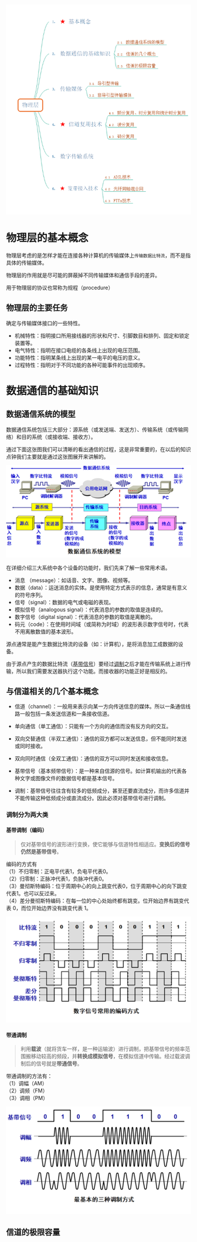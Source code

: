 ![思维导图](../public/network/mind.png)

# 物理层的基本概念

物理层考虑的是怎样才能在连接各种计算机的传输媒体上`传输数据比特流`，而不是指具体的传输媒体。  

物理层的作用就是尽可能的屏蔽掉不同传输媒体和通信手段的差异。  

用于物理层的协议也常称为规程（procedure）  

## 物理层的主要任务

确定与传输媒体接口的一些特性。  

- 机械特性：指明接口所用接线器的形状和尺寸、引脚数目和排列、固定和锁定装置等。  
- 电气特性：指明在接口电缆的各条线上出现的电压范围。  
- 功能特性：指明某条线上出现的某一电平的电压的意义。  
- 过程特性：指明对于不同功能的各种可能事件的出现顺序。  

# 数据通信的基础知识
  
## 数据通信系统的模型

数据通信系统包括三大部分：源系统（或发送端、发送方）、传输系统（或传输网络）和目的系统（或接收端、接收方）。  

通过下面这张图我们可以清晰的看出通信的过程，这是非常重要的，在以后的知识点钟我们主要就是通过这张图展开来讲解的。  

![数据通信系统模型](../public/network/dcs.png)  

在详细介绍三大系统中各个设备的功能时，我们先来了解一些常用术语。  

- 消息 （message）：如话音、文字、图像、视频等。  
- 数据（data）：运送消息的实体。是使用特定方式表示的信息，通常是有意义的符号序列。  
- 信号（signal）：数据的电气或电磁的表现。  
- 模拟信号（analogous signal）：代表消息的参数的取值是连续的。  
- 数字信号（digital signal）：代表消息的参数的取值是离散的。  
- 码元（code）：在使用时间域（或简称为时域）的波形表示数字信号时，代表不用离散数值的基本波形。  

源点通常是能产生数据比特流的设备（如：计算机），是将消息加工成数据的设备。  

由于源点产生的数据比特流（[基带信号](#1)）要经过[调制](#2)之后才能在传输系统上进行传输，所以我们需要发送器执行这个功能。而接收器的功能正好是相反的。  

## 与信道相关的几个基本概念

- 信道（channel）：一般用来表示向某一方向传送信息的媒体。所以一条通信线路一般包括一条发送信道和一条接收信道。  

- 单向通信（单工通信）：只能有一个方向的通信而没有反方向的交互。  

- 双向交替通信（半双工通信）：通信的双方都可以发送信息，但不能同时发送或同时接收。  

- 双向同时通信（全双工通信）：通信的双方可以同时发送和接收信息。  
  
- <span id=1>基带信号（基本频带信号）</span>：是一种来自信源的信号。如计算机输出的代表各种文字或图像文件的数据信号都是基本信号。  

- <span id=2>调制：基带信号往往含有较多的低频成分，甚至还要直流成分，而许多信道并不能传输这种低频成分或直流成分。因此必须对基带信号进行调制。  
  
### 调制分为两大类

#### 基带调制（编码）

>仅对基带信号的波形进行变换，使它能够与信道特性相适应。**变换后的信号仍然是基带信号**。  

编码的方式有  
（1）不归零制：正电平代表1，负电平代表0。  
（2）归零制：正脉冲代表1，负脉冲代表0。  
（3）曼彻斯特编码：位于周期中心的向上跳变代表0，位于周期中心的向下跳变代表1。也可以反过来。  
（4）差分曼彻斯特编码：在每一位的中心处始终都有跳变。位开始边界有跳变代表 0，而位开始边界没有跳变代表 1。  

![编码方式](../public/network/codestyle.png)
  
#### 带通调制

>利用**载波**（就将货车一样，是一种运输波）进行调制，把基带信号的频率范围搬移动较高的频段，并**转换成模拟信号**，在模拟信道中传输。经过载波调制后的信号就是**带通信号**。  

带通调制的方法有：  
（1）调幅（AM）  
（2）调频（FM）  
（3）调相（PM）  

![带通调制方法](../public/network/modulate.png)  


## 信道的极限容量
    

